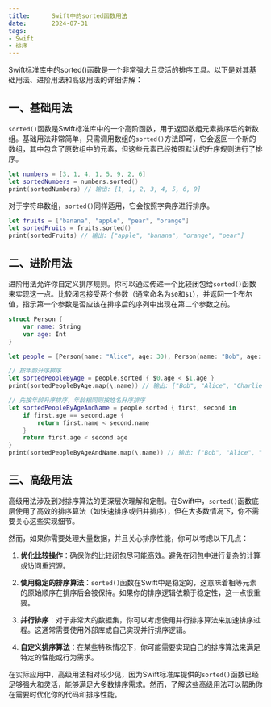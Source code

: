 ```yaml
---
title:      Swift中的sorted函数用法
date:       2024-07-31
tags:
- Swift
- 排序
---
```


Swift标准库中的sorted()函数是一个非常强大且灵活的排序工具。以下是对其基础用法、进阶用法和高级用法的详细讲解：

## 一、基础用法

`sorted()`函数是Swift标准库中的一个高阶函数，用于返回数组元素排序后的新数组。基础用法非常简单，只需调用数组的`sorted()`方法即可，它会返回一个新的数组，其中包含了原数组中的元素，但这些元素已经按照默认的升序规则进行了排序。

```swift
let numbers = [3, 1, 4, 1, 5, 9, 2, 6]
let sortedNumbers = numbers.sorted()
print(sortedNumbers) // 输出: [1, 1, 2, 3, 4, 5, 6, 9]
```

对于字符串数组，`sorted()`同样适用，它会按照字典序进行排序。

```swift
let fruits = ["banana", "apple", "pear", "orange"]
let sortedFruits = fruits.sorted()
print(sortedFruits) // 输出: ["apple", "banana", "orange", "pear"]
```

## 二、进阶用法

进阶用法允许你自定义排序规则。你可以通过传递一个比较闭包给`sorted()`函数来实现这一点。比较闭包接受两个参数（通常命名为`$0`和`$1`），并返回一个布尔值，指示第一个参数是否应该在排序后的序列中出现在第二个参数之前。

```swift
struct Person {
    var name: String
    var age: Int
}

let people = [Person(name: "Alice", age: 30), Person(name: "Bob", age: 25), Person(name: "Charlie", age: 30)]

// 按年龄升序排序
let sortedPeopleByAge = people.sorted { $0.age < $1.age }
print(sortedPeopleByAge.map(\.name)) // 输出: ["Bob", "Alice", "Charlie"]

// 先按年龄升序排序，年龄相同则按姓名升序排序
let sortedPeopleByAgeAndName = people.sorted { first, second in
    if first.age == second.age {
        return first.name < second.name
    }
    return first.age < second.age
}
print(sortedPeopleByAgeAndName.map(\.name)) // 输出: ["Bob", "Alice", "Charlie"]，但如果有姓名不同的情况会按姓名排序
```

## 三、高级用法

高级用法涉及到对排序算法的更深层次理解和定制。在Swift中，`sorted()`函数底层使用了高效的排序算法（如快速排序或归并排序），但在大多数情况下，你不需要关心这些实现细节。

然而，如果你需要处理大量数据，并且关心排序性能，你可以考虑以下几点：

1. **优化比较操作**：确保你的比较闭包尽可能高效。避免在闭包中进行复杂的计算或访问重资源。

2. **使用稳定的排序算法**：`sorted()`函数在Swift中是稳定的，这意味着相等元素的原始顺序在排序后会被保持。如果你的排序逻辑依赖于稳定性，这一点很重要。

3. **并行排序**：对于非常大的数据集，你可以考虑使用并行排序算法来加速排序过程。这通常需要使用外部库或自己实现并行排序逻辑。

4. **自定义排序算法**：在某些特殊情况下，你可能需要实现自己的排序算法来满足特定的性能或行为需求。

在实际应用中，高级用法相对较少见，因为Swift标准库提供的`sorted()`函数已经足够强大和灵活，能够满足大多数排序需求。然而，了解这些高级用法可以帮助你在需要时优化你的代码和排序性能。